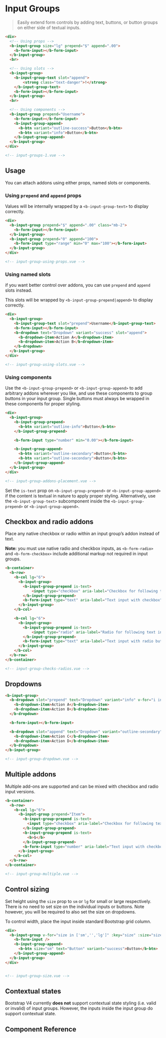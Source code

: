 # Input Groups
> Easily extend form controls by adding text, buttons, or button groups on either side of textual inputs.

```html
<div>
  <!-- Using props -->
  <b-input-group size="lg" prepend="$" append=".00">
    <b-form-input></b-form-input>
  </b-input-group>
  <br>

  <!-- Using slots -->
  <b-input-group>
    <b-input-group-text slot="append">
        <strong class="text-danger">!</strong>
    </b-input-group-text>
    <b-form-input></b-form-input>
  </b-input-group>
  <br>

  <!-- Using components -->
  <b-input-group prepend="Username">
    <b-form-input></b-form-input>
    <b-input-group-append>
      <b-btn variant="outline-success">Button</b-btn>
      <b-btn variant="info">Button</b-btn>
    </b-input-group-append>
  </b-input-group>
</div>

<!-- input-groups-1.vue -->
```

## Usage
You can attach addons using either props, named slots or components.

### Using `prepend` and `append` props
Values will be internally wrapped by a `<b-input-group-text>` to display correctly.

```html
<div>
  <b-input-group prepend="$" append=".00" class="mb-2">
    <b-form-input></b-form-input>
  </b-input-group>
  <b-input-group prepend="0" append="100">
    <b-form-input type="range" min="0" max="100"></b-form-input>
  </b-input-group>
</div>

<!-- input-group-using-props.vue -->
```

### Using named slots
if you want better control over addons, you can use `prepend` and `append` slots instead.

This slots will be wrapped by `<b-input-group-prepend|append>` to display correctly.

```html
<div>
  <b-input-group>
    <b-input-group-text slot="prepend">Username</b-input-group-text>
    <b-form-input></b-form-input>
    <b-dropdown text="Dropdown" variant="success" slot="append">
      <b-dropdown-item>Action A</b-dropdown-item>
      <b-dropdown-item>Action B</b-dropdown-item>
    </b-dropdown>
  </b-input-group>
</div>

<!-- input-group-using-slots.vue -->
```


### Using components
Use the `<b-input-group-prepend>` or `<b-input-group-append>` to add arbitrary addons
wherever you like, and use these components to group buttons in your input group.
Single buttons must always be wrapped in these components for proper styling.

```html
<div>
  <b-input-group>
    <b-input-group-prepend>
      <b-btn variant="outline-info">Button</b-btn>
    </b-input-group-prepend>

    <b-form-input type="number" min="0.00"></b-form-input>

    <b-input-group-append>
      <b-btn variant="outline-secondary">Button</b-btn>
      <b-btn variant="outline-secondary">Button</b-btn>
    </b-input-group-append>
  </b-input-group>
</div>

<!-- input-group-addons-placement.vue -->
```

Set the `is-text` prop on `<b-input-group-prepend>` or `<b-input-group-append>`
if the content is textual in nature to apply proper styling. Alternatively, use
the `<b-input-group-text>` subcomponent inside the `<b-input-group-prepend>` or
`<b-input-group-append>`.

## Checkbox and radio addons
Place any native checkbox or radio within an input group’s addon instead of text.

**Note:** you must use native radio and checkbox inputs, as `<b-form-radio>` and
`<b-form-checkbox>` include additional markup not required in input groups.

```html
<b-container>
  <b-row>
    <b-col lg="6">
      <b-input-group>
        <b-input-group-prepend is-text>
            <input type="checkbox" aria-label="Checkbox for following text input">
        </b-input-group-prepend>
        <b-form-input type="text" aria-label="Text input with checkbox" />
      </b-input-group>
    </b-col>

    <b-col lg="6">
      <b-input-group>
        <b-input-group-prepend is-text>
            <input type="radio" aria-label="Radio for following text input">
        </b-input-group-prepend>
        <b-form-input type="text" aria-label="Text input with radio button" />
      </b-input-group>
    </b-col>
  </b-row>
</b-container>

<!-- input-group-checks-radios.vue -->
```

## Dropdowns

```html
<b-input-group>
  <b-dropdown slot="prepend" text="Dropdown" variant="info" v-for="i in 2" :key="i">
    <b-dropdown-item>Action A</b-dropdown-item>
    <b-dropdown-item>Action B</b-dropdown-item>
  </b-dropdown>

  <b-form-input></b-form-input>

  <b-dropdown slot="append" text="Dropdown" variant="outline-secondary" v-for="i in 2" :key="i">
    <b-dropdown-item>Action C</b-dropdown-item>
    <b-dropdown-item>Action D</b-dropdown-item>
  </b-dropdown>
</b-input-group>

<!-- input-group-dropdown.vue -->
```

## Multiple addons
Multiple add-ons are supported and can be mixed with checkbox and radio input versions.

```html
<b-container>
  <b-row>
    <b-col lg="6">
      <b-input-group prepend="Item">
        <b-input-group-prepend is-text>
          <input type="checkbox" aria-label="Checkbox for following text input">
        </b-input-group-prepend>
        <b-input-group-prepend is-text>
          <b>$</b>
        </b-input-group-prepend>
        <b-form-input type="number" aria-label="Text input with checkbox" />
      </b-input-group>
    </b-col>
  </b-row>
</b-container>

<!-- input-group-multiple.vue -->
```

## Control sizing
Set height using the `size` prop to `sm` or `lg` for small or large respectively. There
is no need to set size on the individual inputs or buttons. Note however, you will be
required to also set the size on dropdowns.

To control width, place the input inside standard Bootstrap grid column.

```html
<div>
  <b-input-group v-for="size in ['sm','','lg']" :key="size" :size="size" class="mb-3" prepend="Label">
    <b-form-input />
    <b-input-group-append>
      <b-btn size="sm" text="Button" variant="success">Button</b-btn>
    </b-input-group-append>
  </b-input-group>
</div>


<!-- input-group-size.vue -->
```


## Contextual states
Bootstrap V4 currently **does not** support contextual state styling (i.e. valid or invalid) of
input groups. However, the inputs inside the input group do support contextual state.

## Component Reference
